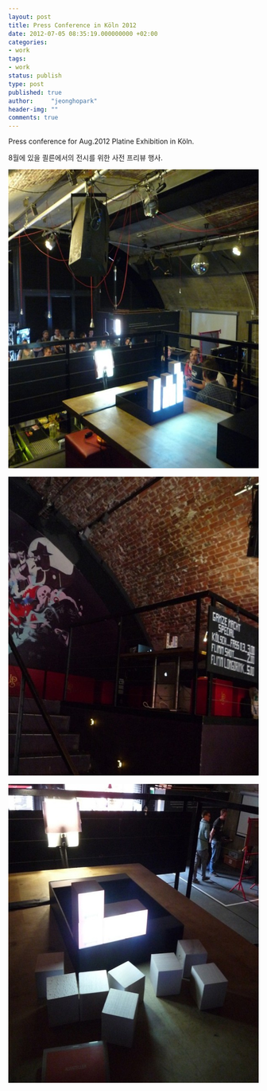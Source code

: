 ```yaml
---
layout: post
title: Press Conference in Köln 2012
date: 2012-07-05 08:35:19.000000000 +02:00
categories:
- work
tags:
- work
status: publish
type: post
published: true
author:     "jeonghopark"
header-img: ""
comments: true
---
```


<p>Press conference for Aug.2012 Platine Exhibition in Köln.</p>
<p>8월에 있을 쾰른에서의 전시를 위한 사전 프리뷰 행사.</p>
<p><img src="/assets/P11102305016ce4b03dc6-600x600.jpg" alt="P11102305016ce4b03dc6.jpg" width="600" height="600" class="alignnone size-medium wp-image-2922" /></p>
<p><img src="/assets/P11102365016ce49b607f-580x600.jpg" alt="P11102365016ce49b607f.jpg" width="580" height="600" class="alignnone size-medium wp-image-2921" /></p>
<p><img src="/assets/P11102425016ce487b13f-600x600.jpg" alt="P11102425016ce487b13f.jpg" width="600" height="600" class="alignnone size-medium wp-image-2920" /></p>
